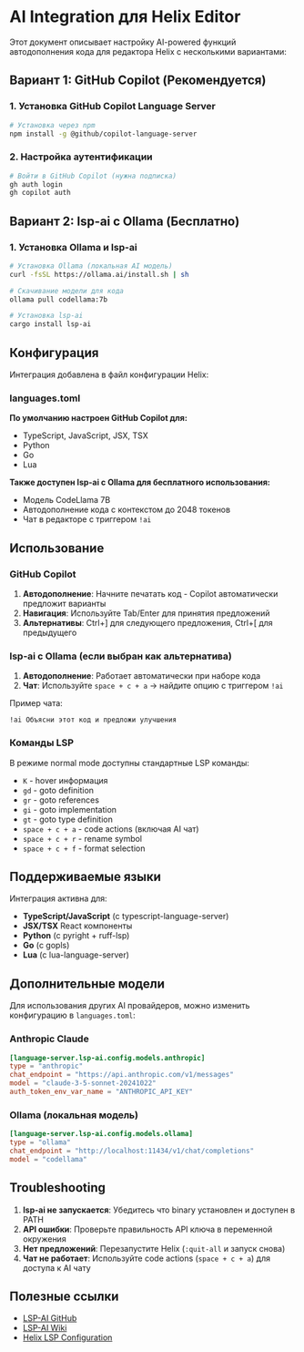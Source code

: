# AI Integration для Helix Editor

Этот документ описывает настройку AI-powered функций автодополнения кода для редактора Helix с несколькими вариантами:

## Вариант 1: GitHub Copilot (Рекомендуется)

### 1. Установка GitHub Copilot Language Server

```bash
# Установка через npm
npm install -g @github/copilot-language-server
```

### 2. Настройка аутентификации

```bash
# Войти в GitHub Copilot (нужна подписка)
gh auth login
gh copilot auth
```

## Вариант 2: lsp-ai с Ollama (Бесплатно)

### 1. Установка Ollama и lsp-ai

```bash
# Установка Ollama (локальная AI модель)
curl -fsSL https://ollama.ai/install.sh | sh

# Скачивание модели для кода
ollama pull codellama:7b

# Установка lsp-ai
cargo install lsp-ai
```

## Конфигурация

Интеграция добавлена в файл конфигурации Helix:

### languages.toml

**По умолчанию настроен GitHub Copilot для:**
- TypeScript, JavaScript, JSX, TSX
- Python 
- Go
- Lua

**Также доступен lsp-ai с Ollama для бесплатного использования:**
- Модель CodeLlama 7B
- Автодополнение кода с контекстом до 2048 токенов  
- Чат в редакторе с триггером `!ai`

## Использование

### GitHub Copilot
1. **Автодополнение**: Начните печатать код - Copilot автоматически предложит варианты
2. **Навигация**: Используйте Tab/Enter для принятия предложений
3. **Альтернативы**: Ctrl+] для следующего предложения, Ctrl+[ для предыдущего

### lsp-ai с Ollama (если выбран как альтернатива)
1. **Автодополнение**: Работает автоматически при наборе кода  
2. **Чат**: Используйте `space + c + a` → найдите опцию с триггером `!ai`

Пример чата:
```
!ai Объясни этот код и предложи улучшения
```

### Команды LSP

В режиме normal mode доступны стандартные LSP команды:
- `K` - hover информация
- `gd` - goto definition
- `gr` - goto references  
- `gi` - goto implementation
- `gt` - goto type definition
- `space + c + a` - code actions (включая AI чат)
- `space + c + r` - rename symbol
- `space + c + f` - format selection

## Поддерживаемые языки

Интеграция активна для:
- **TypeScript/JavaScript** (с typescript-language-server)
- **JSX/TSX** React компоненты
- **Python** (с pyright + ruff-lsp)
- **Go** (с gopls)
- **Lua** (с lua-language-server)

## Дополнительные модели

Для использования других AI провайдеров, можно изменить конфигурацию в `languages.toml`:

### Anthropic Claude
```toml
[language-server.lsp-ai.config.models.anthropic]
type = "anthropic"
chat_endpoint = "https://api.anthropic.com/v1/messages"
model = "claude-3-5-sonnet-20241022"
auth_token_env_var_name = "ANTHROPIC_API_KEY"
```

### Ollama (локальная модель)
```toml
[language-server.lsp-ai.config.models.ollama]
type = "ollama"
chat_endpoint = "http://localhost:11434/v1/chat/completions"
model = "codellama"
```

## Troubleshooting

1. **lsp-ai не запускается**: Убедитесь что binary установлен и доступен в PATH
2. **API ошибки**: Проверьте правильность API ключа в переменной окружения
3. **Нет предложений**: Перезапустите Helix (`:quit-all` и запуск снова)
4. **Чат не работает**: Используйте code actions (`space + c + a`) для доступа к AI чату

## Полезные ссылки

- [LSP-AI GitHub](https://github.com/SilasMarvin/lsp-ai)
- [LSP-AI Wiki](https://github.com/SilasMarvin/lsp-ai/wiki)
- [Helix LSP Configuration](https://docs.helix-editor.com/languages.html)